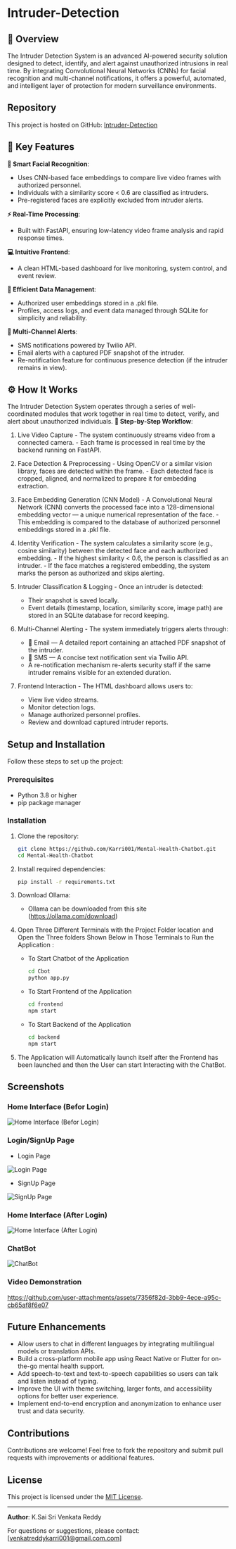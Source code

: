 # Intruder-Detection

## 🚀 Overview
The Intruder Detection System is an advanced AI-powered security solution designed to detect, identify, and alert against unauthorized intrusions in real time. By integrating Convolutional Neural Networks (CNNs) for facial recognition and multi-channel notifications, it offers a powerful, automated, and intelligent layer of protection for modern surveillance environments.

## Repository
This project is hosted on GitHub: [Intruder-Detection](https://github.com/Karri001/Intruder-Detection)

## 🧠 Key Features

**🎯 Smart Facial Recognition**: 
   - Uses CNN-based face embeddings to compare live video frames with authorized personnel.
   - Individuals with a similarity score < 0.6 are classified as intruders.
   - Pre-registered faces are explicitly excluded from intruder alerts.

**⚡ Real-Time Processing**:
   - Built with FastAPI, ensuring low-latency video frame analysis and rapid response times.

**💻 Intuitive Frontend**:
   - A clean HTML-based dashboard for live monitoring, system control, and event review.

**💾 Efficient Data Management**:
   - Authorized user embeddings stored in a .pkl file.
   - Profiles, access logs, and event data managed through SQLite for simplicity and reliability.

**📲 Multi-Channel Alerts**:
   - SMS notifications powered by Twilio API.
   - Email alerts with a captured PDF snapshot of the intruder.
   - Re-notification feature for continuous presence detection (if the intruder remains in view).

## ⚙️ How It Works
The Intruder Detection System operates through a series of well-coordinated modules that work together in real time to detect, verify, and alert about unauthorized individuals.
**🧩 Step-by-Step Workflow**:
  1. Live Video Capture
    - The system continuously streams video from a connected camera.
    - Each frame is processed in real time by the backend running on FastAPI.

  2. Face Detection & Preprocessing
    - Using OpenCV or a similar vision library, faces are detected within the frame.
    - Each detected face is cropped, aligned, and normalized to prepare it for embedding extraction.
     
  3. Face Embedding Generation (CNN Model)
    - A Convolutional Neural Network (CNN) converts the processed face into a 128-dimensional embedding vector — a unique numerical representation of the face.
    - This embedding is compared to the database of authorized personnel embeddings stored in a .pkl file.

  4. Identity Verification
    - The system calculates a similarity score (e.g., cosine similarity) between the detected face and each authorized embedding.
    - If the highest similarity < 0.6, the person is classified as an intruder.
    - If the face matches a registered embedding, the system marks the person as authorized and skips alerting.

  5. Intruder Classification & Logging
    - Once an intruder is detected:
       - Their snapshot is saved locally.
       - Event details (timestamp, location, similarity score, image path) are stored in an SQLite database for record keeping.

  6. Multi-Channel Alerting
    - The system immediately triggers alerts through:
       - 📩 Email — A detailed report containing an attached PDF snapshot of the intruder.
       - 📱 SMS — A concise text notification sent via Twilio API.
       - A re-notification mechanism re-alerts security staff if the same intruder remains visible for an extended duration.
     
  7. Frontend Interaction
    - The HTML dashboard allows users to:
       - View live video streams.
       - Monitor detection logs.
       - Manage authorized personnel profiles.
       - Review and download captured intruder reports.


## Setup and Installation
Follow these steps to set up the project:

### Prerequisites
- Python 3.8 or higher
- pip package manager

### Installation
1. Clone the repository:
   ```bash
   git clone https://github.com/Karri001/Mental-Health-Chatbot.git
   cd Mental-Health-Chatbot
   ```
2. Install required dependencies:
   ```bash
   pip install -r requirements.txt
   ```
   
3. Download Ollama:
   - Ollama can be downloaded from this site (https://ollama.com/download)
4. Open Three Different Terminals with the Project Folder location and Open the Three folders Shown Below in Those Terminals to Run the Application :
   - To Start Chatbot of the Application
    
      ```bash
      cd Cbot
      python app.py
      ```
   - To Start Frontend of the Application
    
      ```bash
      cd frontend
      npm start
      ```
   - To Start Backend of the Application
    
      ```bash
      cd backend
      npm start
      ```
5. The Application will Automatically launch itself after the Frontend has been launched and then the User can start Interacting with the ChatBot.


## Screenshots
### Home Interface (Befor Login)
![Home Interface (Befor Login)](https://github.com/user-attachments/assets/2377fe66-af50-4ecd-8315-b22eac9aec46)


### Login/SignUp Page
 - Login Page
  
 ![Login Page](https://github.com/user-attachments/assets/56e2236a-e121-4816-9565-c86585ad4020)
 - SignUp Page
   
 ![SignUp Page](https://github.com/user-attachments/assets/6358af57-1b66-46ec-9968-11895ac4cae0)


### Home Interface (After Login)
![Home Interface (After Login)](https://github.com/user-attachments/assets/7cf5af7f-afe9-48fe-b6a6-ee782cdaab28)


### ChatBot
![ChatBot](https://github.com/user-attachments/assets/c773f4b0-cf7c-4cbc-b75f-106826d44ca8)


### Video Demonstration
https://github.com/user-attachments/assets/7356f82d-3bb9-4ece-a95c-cb65af8f6e07



## Future Enhancements
- Allow users to chat in different languages by integrating multilingual models or translation APIs.
- Build a cross-platform mobile app using React Native or Flutter for on-the-go mental health support.
- Add speech-to-text and text-to-speech capabilities so users can talk and listen instead of typing.
- Improve the UI with theme switching, larger fonts, and accessibility options for better user experience.
- Implement end-to-end encryption and anonymization to enhance user trust and data security.

## Contributions
Contributions are welcome! Feel free to fork the repository and submit pull requests with improvements or additional features.

## License
This project is licensed under the [MIT License](LICENSE).

---

**Author**: K.Sai Sri Venkata Reddy

For questions or suggestions, please contact: [venkatreddykarri001@gmail.com.com]
